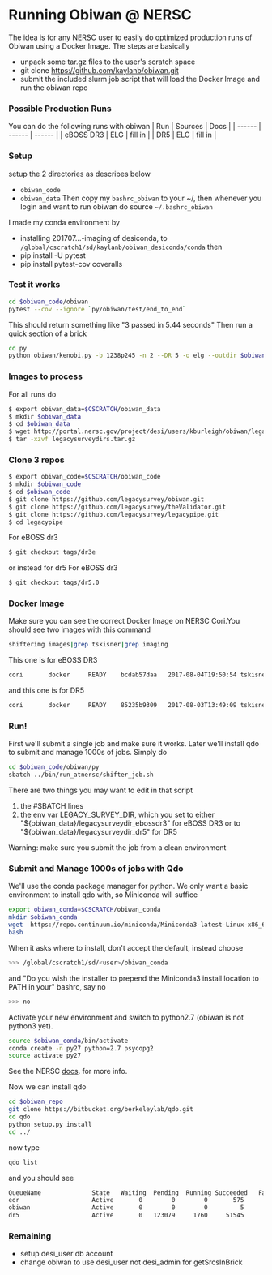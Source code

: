 # Running Obiwan @ NERSC

The idea is for any NERSC user to easily do optimized production runs of Obiwan using a Docker Image. The steps are basically
 - unpack some tar.gz files to the user's scratch space
 - git clone https://github.com/kaylanb/obiwan.git
 - submit the included slurm job script that will load the Docker Image and run the obiwan repo

### Possible Production Runs
You can do the following runs with obiwan
| Run | Sources | Docs |
| ------ | ------ | ------ |
| eBOSS DR3 | ELG | fill in |
| DR5 | ELG | fill in |

### Setup
setup the 2 directories as describes below
* `obiwan_code`
* `obiwan_data`
Then copy my `bashrc_obiwan` to your ~/, then whenever you login and want to run obiwan
do source `~/.bashrc_obiwan`

I made my conda environment by 
* installing 201707...-imaging of desiconda, to 
`/global/cscratch1/sd/kaylanb/obiwan_desiconda/conda`
then
* pip install -U pytest
* pip install pytest-cov coveralls 

### Test it works
```sh
cd $obiwan_code/obiwan
pytest --cov --ignore `py/obiwan/test/end_to_end`
```
This should return something like
"3 passed in 5.44 seconds"
Then run a quick section of a brick
```sh
cd py
python obiwan/kenobi.py -b 1238p245 -n 2 --DR 5 -o elg --outdir $obiwan_outdir --add_sim_noise --zoom 1550 1650 1550 1650
```
### Images to process
For all runs do
```sh
$ export obiwan_data=$CSCRATCH/obiwan_data
$ mkdir $obiwan_data
$ cd $obiwan_data
$ wget http://portal.nersc.gov/project/desi/users/kburleigh/obiwan/legacysurveydirs.tar.gz
$ tar -xzvf legacysurveydirs.tar.gz 
```

### Clone 3 repos
```sh
$ export obiwan_code=$CSCRATCH/obiwan_code
$ mkdir $obiwan_code
$ cd $obiwan_code
$ git clone https://github.com/legacysurvey/obiwan.git
$ git clone https://github.com/legacysurvey/theValidator.git
$ git clone https://github.com/legacysurvey/legacypipe.git
$ cd legacypipe
```
For eBOSS dr3
```sh
$ git checkout tags/dr3e
```
or instead for dr5
For eBOSS dr3
```sh
$ git checkout tags/dr5.0
```

### Docker Image
Make sure you can see the correct Docker Image on NERSC Cori.You should see two images with this command
```sh
shifterimg images|grep tskisner|grep imaging
```
This one is for eBOSS DR3
```sh
cori       docker     READY    bcdab57daa   2017-08-04T19:50:54 tskisner/desiconda:1.1.9-imaging-py27
```
and this one is for DR5
```sh
cori       docker     READY    85235b9309   2017-08-03T13:49:09 tskisner/desiconda:1.1.9-imaging
```

### Run!
First we'll submit a single job and make sure it works. Later we'll install qdo to submit and manage 1000s of jobs. Simply do
```sh
cd $obiwan_code/obiwan/py
sbatch ../bin/run_atnersc/shifter_job.sh
```
There are two things you may want to edit in that script
 1) the #SBATCH lines
 2) the env var LEGACY_SURVEY_DIR, which you set to either "${obiwan_data}/legacysurveydir_ebossdr3" for eBOSS DR3 or to "${obiwan_data}/legacysurveydir_dr5" for DR5

Warning: make sure you submit the job from a clean environment

### Submit and Manage 1000s of jobs with Qdo
We'll use the conda package manager for python. We only want a basic environment to install qdo with, so Miniconda will suffice
```sh
export obiwan_conda=$CSCRATCH/obiwan_conda
mkdir $obiwan_conda
wget  https://repo.continuum.io/miniconda/Miniconda3-latest-Linux-x86_64.sh
bash 
```
When it asks where to install, don't accept the default, instead choose
```sh
>>> /global/cscratch1/sd/<user>/obiwan_conda
```
and "Do you wish the installer to prepend the Miniconda3 install location
to PATH in your" bashrc, say no
```sh
>>> no
```
Activate your new environment and switch to python2.7 (obiwan is not python3 yet).
```sh
source $obiwan_conda/bin/activate
conda create -n py27 python=2.7 psycopg2
source activate py27
```
See the NERSC [docs](http://www.nersc.gov/users/data-analytics/data-analytics-2/python/anaconda-python/#toc-anchor-3). for more info. 

Now we can install qdo
```sh
cd $obiwan_repo
git clone https://bitbucket.org/berkeleylab/qdo.git
cd qdo
python setup.py install
cd ../
```
now type
```sh
qdo list
```
and you should see
```sh
QueueName              State   Waiting  Pending  Running Succeeded   Failed
edr                    Active       0        0        0       575        0
obiwan                 Active       0        0        0         5        1
dr5                    Active       0   123079     1760     51545      673
```

### Remaining
* setup desi_user db account 
* change obiwan to use desi_user not desi_admin for getSrcsInBrick

